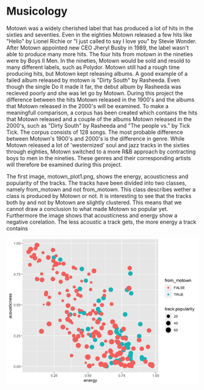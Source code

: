 # Musicology

Motown was a widely cherished label that has produced a lot of hits in the sixties and seventies. Even in the eighties Motown released a few hits like "Hello" by Lionel Richie or "I just called to say I love you" by Stevie Wonder. After Motown appointed new CEO Jheryl Busby in 1989, the label wasn't able to produce many more hits. The four hits from motown in the nineties were by Boys II Men. In the nineties, Motown would be sold and resold to many different labels, such as Polydor. Motown still had a rough time producing hits, but Motown kept releasing albums. A good example of a failed album released by motown is "Dirty South" by Rasheeda. Even though the single Do it made it far, the debut album by Rasheeda was recieved poorly and she was let go by Motown. During this project the difference between the hits Motown released in the 1900's and the albums that Motown released in the 2000's will be examined. To make a meaningfull comparison, a corpus has been created which contains the hits that Motown released and a couple of the albums Motown released in the 2000's, such as "Dirty South" by Rasheeda and "The people vs." by Tick Tick. The corpus consists of 128 songs. The most probable difference between Motown's 1900's and 2000's is the difference in genre. While Motown released a lot of 'westernized' soul and jazz tracks in the sixties through eighties, Motown switched to a more R&B approach by contracting boys to men in the nineties. These genres and their corresponding artists will therefore be examined during this project.

The first image, motown_plot1.png, shows the energy, acousticness and popularity of the tracks. The tracks have been divided into two classes, namely from_motown and not from_motown. This class describes wether a class is produced by Motown or not. It is interesting to see that the tracks both by and not by Motown are slightly clustered. This means that we cannot draw a conclusion to what made Motown so popular yet. Furthermore the image shows that acousticness and energy show a negative corelation. The less acoustic a track gets, the more energy a track contains

![motown_plot1](https://github.com/JJVmain/Musicology/blob/main/motown_plot1.png)

